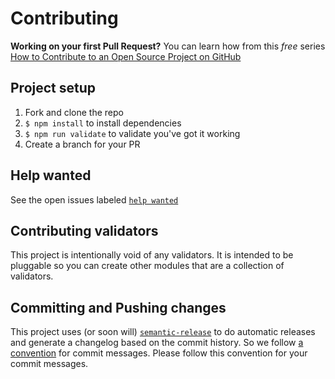 # Contributing

**Working on your first Pull Request?** You can learn how from this *free* series
[How to Contribute to an Open Source Project on GitHub](https://egghead.io/series/how-to-contribute-to-an-open-source-project-on-github)

## Project setup

1. Fork and clone the repo
2. `$ npm install` to install dependencies
3. `$ npm run validate` to validate you've got it working
4. Create a branch for your PR

## Help wanted

See the open issues labeled [`help wanted`](https://github.com/kentcdodds/configuration-validator/issues?q=is%3Aissue+is%3Aopen+label%3A%22help+wanted%22)

## Contributing validators

This project is intentionally void of any validators. It is intended to be pluggable
so you can create other modules that are a collection of validators.

## Committing and Pushing changes

This project uses (or soon will) [`semantic-release`](http://npm.im/semantic-release)
to do automatic releases and generate a changelog based on the commit history. So we
follow [a convention](https://github.com/stevemao/conventional-changelog-angular/blob/master/convention.md)
for commit messages. Please follow this convention for your commit messages.

